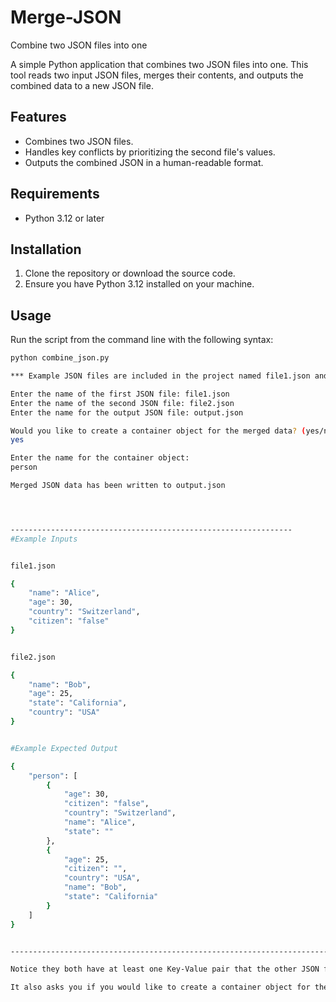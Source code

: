 # Merge-JSON
Combine two JSON files into one

A simple Python application that combines two JSON files into one. This tool reads two input JSON files, merges their contents, and outputs the combined data to a new JSON file.

## Features

- Combines two JSON files.
- Handles key conflicts by prioritizing the second file's values.
- Outputs the combined JSON in a human-readable format.

## Requirements

- Python 3.12 or later

## Installation

1. Clone the repository or download the source code.
2. Ensure you have Python 3.12 installed on your machine.

## Usage

Run the script from the command line with the following syntax:

```bash
python combine_json.py

*** Example JSON files are included in the project named file1.json and file2.json

Enter the name of the first JSON file: file1.json
Enter the name of the second JSON file: file2.json
Enter the name for the output JSON file: output.json

Would you like to create a container object for the merged data? (yes/no):
yes

Enter the name for the container object:
person

Merged JSON data has been written to output.json




---------------------------------------------------------------
#Example Inputs


file1.json

{
    "name": "Alice",
    "age": 30,
    "country": "Switzerland",
    "citizen": "false"
}


file2.json

{
    "name": "Bob",
    "age": 25,
    "state": "California",
    "country": "USA"
}


#Example Expected Output

{
    "person": [
        {
            "age": 30,
            "citizen": "false",
            "country": "Switzerland",
            "name": "Alice",
            "state": ""
        },
        {
            "age": 25,
            "citizen": "",
            "country": "USA",
            "name": "Bob",
            "state": "California"
        }
    ]
}


------------------------------------------------------------------------------------------------------------

Notice they both have at least one Key-Value pair that the other JSON file does not have. The program will combine any missing keys the other JSON file object does not have and will leave the value blank.

It also asks you if you would like to create a container object for the merged data. 
